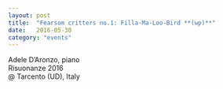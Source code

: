 ```yaml
---
layout: post
title:  "Fearsom critters no.1: Filla-Ma-Loo-Bird **(wp)**"
date:   2016-05-30
category: "events"
---
```

Adele D’Aronzo, piano <br>
Risuonanze 2016<br>
@ Tarcento (UD), Italy<br>